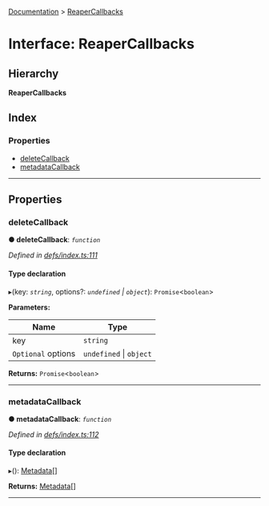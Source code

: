 [Documentation](../README.md) > [ReaperCallbacks](../interfaces/reapercallbacks.md)

# Interface: ReaperCallbacks

## Hierarchy

**ReaperCallbacks**

## Index

### Properties

* [deleteCallback](reapercallbacks.md#deletecallback)
* [metadataCallback](reapercallbacks.md#metadatacallback)

---

## Properties

<a id="deletecallback"></a>

###  deleteCallback

**● deleteCallback**: *`function`*

*Defined in [defs/index.ts:111](https://github.com/badbatch/cachemap/blob/2e6445d/packages/core/src/defs/index.ts#L111)*

#### Type declaration
▸(key: *`string`*, options?: *`undefined` \| `object`*): `Promise`<`boolean`>

**Parameters:**

| Name | Type |
| ------ | ------ |
| key | `string` |
| `Optional` options | `undefined` \| `object` |

**Returns:** `Promise`<`boolean`>

___
<a id="metadatacallback"></a>

###  metadataCallback

**● metadataCallback**: *`function`*

*Defined in [defs/index.ts:112](https://github.com/badbatch/cachemap/blob/2e6445d/packages/core/src/defs/index.ts#L112)*

#### Type declaration
▸(): [Metadata](metadata.md)[]

**Returns:** [Metadata](metadata.md)[]

___

